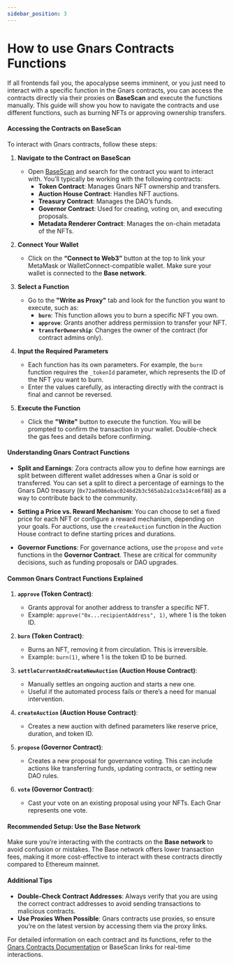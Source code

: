 ```yaml
---
sidebar_position: 3
---
```


# How to use Gnars Contracts Functions 

If all frontends fail you, the apocalypse seems imminent, or you just need to interact with a specific function in the Gnars contracts, you can access the contracts directly via their proxies on **BaseScan** and execute the functions manually. This guide will show you how to navigate the contracts and use different functions, such as burning NFTs or approving ownership transfers.

#### **Accessing the Contracts on BaseScan**

To interact with Gnars contracts, follow these steps:

1. **Navigate to the Contract on BaseScan**  
   - Open [BaseScan](https://basescan.org) and search for the contract you want to interact with. You’ll typically be working with the following contracts:
     - **Token Contract**: Manages Gnars NFT ownership and transfers.
     - **Auction House Contract**: Handles NFT auctions.
     - **Treasury Contract**: Manages the DAO’s funds.
     - **Governor Contract**: Used for creating, voting on, and executing proposals.
     - **Metadata Renderer Contract**: Manages the on-chain metadata of the NFTs.

2. **Connect Your Wallet**  
   - Click on the **“Connect to Web3”** button at the top to link your MetaMask or WalletConnect-compatible wallet. Make sure your wallet is connected to the **Base network**.

3. **Select a Function**  
   - Go to the **"Write as Proxy"** tab and look for the function you want to execute, such as:
     - **`burn`**: This function allows you to burn a specific NFT you own.
     - **`approve`**: Grants another address permission to transfer your NFT.
     - **`transferOwnership`**: Changes the owner of the contract (for contract admins only).
   
4. **Input the Required Parameters**  
   - Each function has its own parameters. For example, the `burn` function requires the `_tokenId` parameter, which represents the ID of the NFT you want to burn.
   - Enter the values carefully, as interacting directly with the contract is final and cannot be reversed.

5. **Execute the Function**  
   - Click the **"Write"** button to execute the function. You will be prompted to confirm the transaction in your wallet. Double-check the gas fees and details before confirming.

#### **Understanding Gnars Contract Functions**

- **Split and Earnings**: Zora contracts allow you to define how earnings are split between different wallet addresses when a Gnar is sold or transferred. You can set a split to direct a percentage of earnings to the Gnars DAO treasury (`0x72ad986ebac0246d2b3c565ab2a1ce3a14ce6f88`) as a way to contribute back to the community.
  
- **Setting a Price vs. Reward Mechanism**: You can choose to set a fixed price for each NFT or configure a reward mechanism, depending on your goals. For auctions, use the `createAuction` function in the Auction House contract to define starting prices and durations.

- **Governor Functions**: For governance actions, use the `propose` and `vote` functions in the **Governor Contract**. These are critical for community decisions, such as funding proposals or DAO upgrades.

#### **Common Gnars Contract Functions Explained**

1. **`approve` (Token Contract)**:  
   - Grants approval for another address to transfer a specific NFT.  
   - Example: `approve("0x...recipientAddress", 1)`, where 1 is the token ID.

2. **`burn` (Token Contract)**:  
   - Burns an NFT, removing it from circulation. This is irreversible.  
   - Example: `burn(1)`, where 1 is the token ID to be burned.

3. **`settleCurrentAndCreateNewAuction` (Auction House Contract)**:  
   - Manually settles an ongoing auction and starts a new one.  
   - Useful if the automated process fails or there’s a need for manual intervention.

4. **`createAuction` (Auction House Contract)**:  
   - Creates a new auction with defined parameters like reserve price, duration, and token ID.

5. **`propose` (Governor Contract)**:  
   - Creates a new proposal for governance voting. This can include actions like transferring funds, updating contracts, or setting new DAO rules.

6. **`vote` (Governor Contract)**:  
   - Cast your vote on an existing proposal using your NFTs. Each Gnar represents one vote.

#### **Recommended Setup: Use the Base Network**

Make sure you’re interacting with the contracts on the **Base network** to avoid confusion or mistakes. The Base network offers lower transaction fees, making it more cost-effective to interact with these contracts directly compared to Ethereum mainnet.

#### **Additional Tips**

- **Double-Check Contract Addresses**: Always verify that you are using the correct contract addresses to avoid sending transactions to malicious contracts.
- **Use Proxies When Possible**: Gnars contracts use proxies, so ensure you’re on the latest version by accessing them via the proxy links.

For detailed information on each contract and its functions, refer to the [Gnars Contracts Documentation](https://gnars.center/docs/For%20Devs/contracts-explained) or BaseScan links for real-time interactions.